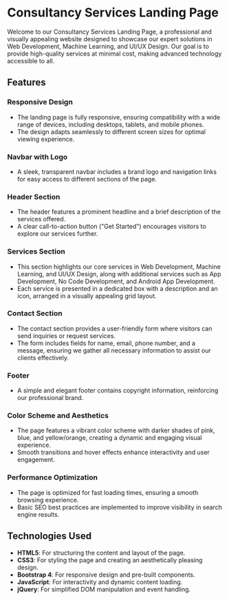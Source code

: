 # Consultancy Services Landing Page

Welcome to our Consultancy Services Landing Page, a professional and visually appealing website designed to showcase our expert solutions in Web Development, Machine Learning, and UI/UX Design. Our goal is to provide high-quality services at minimal cost, making advanced technology accessible to all.

## Features

### Responsive Design
- The landing page is fully responsive, ensuring compatibility with a wide range of devices, including desktops, tablets, and mobile phones.
- The design adapts seamlessly to different screen sizes for optimal viewing experience.

### Navbar with Logo
- A sleek, transparent navbar includes a brand logo and navigation links for easy access to different sections of the page.

### Header Section
- The header features a prominent headline and a brief description of the services offered.
- A clear call-to-action button ("Get Started") encourages visitors to explore our services further.

### Services Section
- This section highlights our core services in Web Development, Machine Learning, and UI/UX Design, along with additional services such as App Development, No Code Development, and Android App Development.
- Each service is presented in a dedicated box with a description and an icon, arranged in a visually appealing grid layout.

### Contact Section
- The contact section provides a user-friendly form where visitors can send inquiries or request services.
- The form includes fields for name, email, phone number, and a message, ensuring we gather all necessary information to assist our clients effectively.

### Footer
- A simple and elegant footer contains copyright information, reinforcing our professional brand.

### Color Scheme and Aesthetics
- The page features a vibrant color scheme with darker shades of pink, blue, and yellow/orange, creating a dynamic and engaging visual experience.
- Smooth transitions and hover effects enhance interactivity and user engagement.

### Performance Optimization
- The page is optimized for fast loading times, ensuring a smooth browsing experience.
- Basic SEO best practices are implemented to improve visibility in search engine results.

## Technologies Used

- **HTML5**: For structuring the content and layout of the page.
- **CSS3**: For styling the page and creating an aesthetically pleasing design.
- **Bootstrap 4**: For responsive design and pre-built components.
- **JavaScript**: For interactivity and dynamic content loading.
- **jQuery**: For simplified DOM manipulation and event handling.



